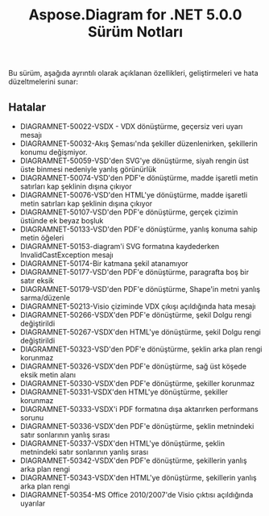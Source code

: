 ﻿---
title: Aspose.Diagram for .NET 5.0.0 Sürüm Notları
type: docs
weight: 100
url: /tr/net/aspose-diagram-for-net-5-0-0-release-notes/
---
Bu sürüm, aşağıda ayrıntılı olarak açıklanan özellikleri, geliştirmeleri ve hata düzeltmelerini sunar:
## **Hatalar**
- DIAGRAMNET-50022-VSDX - VDX dönüştürme, geçersiz veri uyarı mesajı
- DIAGRAMNET-50032-Akış Şeması'nda şekiller düzenlenirken, şekillerin konumu değişmiyor.
- DIAGRAMNET-50059-VSD'den SVG'ye dönüştürme, siyah rengin üst üste binmesi nedeniyle yanlış görünürlük
- DIAGRAMNET-50074-VSD'den PDF'e dönüştürme, madde işaretli metin satırları kap şeklinin dışına çıkıyor
- DIAGRAMNET-50076-VSD'den HTML'ye dönüştürme, madde işaretli metin satırları kap şeklinin dışına çıkıyor
- DIAGRAMNET-50107-VSD'den PDF'e dönüştürme, gerçek çizimin üstünde ek beyaz boşluk
- DIAGRAMNET-50133-VSD'den PDF'e dönüştürme, yanlış konuma sahip metin öğeleri
- DIAGRAMNET-50153-diagram'i SVG formatına kaydederken InvalidCastException mesajı
- DIAGRAMNET-50174-Bir katmana şekil atanamıyor
- DIAGRAMNET-50177-VSD'den PDF'e dönüştürme, paragrafta boş bir satır eksik
- DIAGRAMNET-50179-VSD'den PDF'e dönüştürme, Shape'in metni yanlış sarma/düzenle
- DIAGRAMNET-50213-Visio çiziminde VDX çıkışı açıldığında hata mesajı
- DIAGRAMNET-50266-VSDX'den PDF'e dönüştürme, şekil Dolgu rengi değiştirildi
- DIAGRAMNET-50267-VSDX'den HTML'ye dönüştürme, şekil Dolgu rengi değiştirildi
- DIAGRAMNET-50323-VSD'den PDF'e dönüştürme, şeklin arka plan rengi korunmaz
- DIAGRAMNET-50326-VSDX'den PDF'e dönüştürme, sağ üst köşede eksik metin alanı
- DIAGRAMNET-50330-VSDX'den PDF'e dönüştürme, şekiller korunmaz
- DIAGRAMNET-50331-VSDX'den HTML'ye dönüştürme, şekiller korunmaz
- DIAGRAMNET-50333-VSDX'i PDF formatına dışa aktarırken performans sorunu
- DIAGRAMNET-50336-VSDX'den PDF'e dönüştürme, şeklin metnindeki satır sonlarının yanlış sırası
- DIAGRAMNET-50337-VSDX'den HTML'ye dönüştürme, şeklin metnindeki satır sonlarının yanlış sırası
- DIAGRAMNET-50342-VSDX'den PDF'e dönüştürme, şekillerin yanlış arka plan rengi
- DIAGRAMNET-50343-VSDX'den HTML'ye dönüştürme, şekillerin yanlış arka plan rengi
- DIAGRAMNET-50354-MS Office 2010/2007'de Visio çıktısı açıldığında uyarılar
